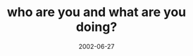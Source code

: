 ---
layout: base.njk
title : 'who are you and what are you doing?' 
view_title : 'who are you and what are you doing?' 
year : '2002' 
date : '2002-06-27' 
img_file : '/drawing/whoareyouandwhatareyoudoing.png' 
html_file : 'whoareyouandwhatareyou' 
next_html : 'itcouldallbesosimple.html' 
year_order : '127' 
permalink : "title/{{html_file}}.html"
---